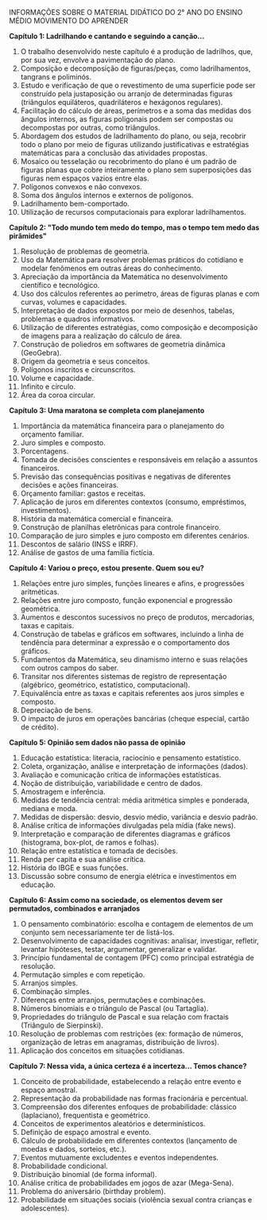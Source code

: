 INFORMAÇÕES SOBRE O MATERIAL DIDÁTICO DO 2° ANO DO ENSINO MÉDIO MOVIMENTO DO APRENDER

**Capítulo 1: Ladrilhando e cantando e seguindo a canção...**
1. O trabalho desenvolvido neste capítulo é a produção de ladrilhos, que, por sua vez, envolve a pavimentação do plano.
2. Composição e decomposição de figuras/peças, como ladrilhamentos, tangrans e poliminós.
3. Estudo e verificação de que o revestimento de uma superfície pode ser construído pela justaposição ou arranjo de determinadas figuras (triângulos equiláteros, quadriláteros e hexágonos regulares).
4. Facilitação do cálculo de áreas, perímetros e a soma das medidas dos ângulos internos, as figuras poligonais podem ser compostas ou decompostas por outras, como triângulos.
5. Abordagem dos estudos de ladrilhamento do plano, ou seja, recobrir todo o plano por meio de figuras utilizando justificativas e estratégias matemáticas para a conclusão das atividades propostas.
6. Mosaico ou tesselação ou recobrimento do plano é um padrão de figuras planas que cobre inteiramente o plano sem superposições das figuras nem espaços vazios entre elas.
7. Polígonos convexos e não convexos.
8. Soma dos ângulos internos e externos de polígonos.
9. Ladrilhamento bem-comportado.
10. Utilização de recursos computacionais para explorar ladrilhamentos.

**Capítulo 2: "Todo mundo tem medo do tempo, mas o tempo tem medo das pirâmides"**
1. Resolução de problemas de geometria.
2. Uso da Matemática para resolver problemas práticos do cotidiano e modelar fenômenos em outras áreas do conhecimento.
3. Apreciação da importância da Matemática no desenvolvimento científico e tecnológico.
4. Uso dos cálculos referentes ao perímetro, áreas de figuras planas e com curvas, volumes e capacidades.
5. Interpretação de dados expostos por meio de desenhos, tabelas, problemas e quadros informativos.
6. Utilização de diferentes estratégias, como composição e decomposição de imagens para a realização do cálculo de área.
7. Construção de poliedros em softwares de geometria dinâmica (GeoGebra).
8. Origem da geometria e seus conceitos.
9. Polígonos inscritos e circunscritos.
10. Volume e capacidade.
11. Infinito e círculo.
12. Área da coroa circular.

**Capítulo 3: Uma maratona se completa com planejamento**
1. Importância da matemática financeira para o planejamento do orçamento familiar.
2. Juro simples e composto.
3. Porcentagens.
4. Tomada de decisões conscientes e responsáveis em relação a assuntos financeiros.
5. Previsão das consequências positivas e negativas de diferentes decisões e ações financeiras.
6. Orçamento familiar: gastos e receitas.
7. Aplicação de juros em diferentes contextos (consumo, empréstimos, investimentos).
8. História da matemática comercial e financeira.
9. Construção de planilhas eletrônicas para controle financeiro.
10. Comparação de juro simples e juro composto em diferentes cenários.
11. Descontos de salário (INSS e IRRF).
12. Análise de gastos de uma família fictícia.

**Capítulo 4: Variou o preço, estou presente. Quem sou eu?**
1. Relações entre juro simples, funções lineares e afins, e progressões aritméticas.
2. Relações entre juro composto, função exponencial e progressão geométrica.
3. Aumentos e descontos sucessivos no preço de produtos, mercadorias, taxas e capitais.
4. Construção de tabelas e gráficos em softwares, incluindo a linha de tendência para determinar a expressão e o comportamento dos gráficos.
5. Fundamentos da Matemática, seu dinamismo interno e suas relações com outros campos do saber.
6. Transitar nos diferentes sistemas de registro de representação (algébrico, geométrico, estatístico, computacional).
7. Equivalência entre as taxas e capitais referentes aos juros simples e composto.
8. Depreciação de bens.
9. O impacto de juros em operações bancárias (cheque especial, cartão de crédito).

**Capítulo 5: Opinião sem dados não passa de opinião**
1. Educação estatística: literacia, raciocínio e pensamento estatístico.
2. Coleta, organização, análise e interpretação de informações (dados).
3. Avaliação e comunicação crítica de informações estatísticas.
4. Noção de distribuição, variabilidade e centro de dados.
5. Amostragem e inferência.
6. Medidas de tendência central: média aritmética simples e ponderada, mediana e moda.
7. Medidas de dispersão: desvio, desvio médio, variância e desvio padrão.
8. Análise crítica de informações divulgadas pela mídia (fake news).
9. Interpretação e comparação de diferentes diagramas e gráficos (histograma, box-plot, de ramos e folhas).
10. Relação entre estatística e tomada de decisões.
11. Renda per capita e sua análise crítica.
12. História do IBGE e suas funções.
13. Discussão sobre consumo de energia elétrica e investimentos em educação.

**Capítulo 6: Assim como na sociedade, os elementos devem ser permutados, combinados e arranjados**
1. O pensamento combinatório: escolha e contagem de elementos de um conjunto sem necessariamente ter de listá-los.
2. Desenvolvimento de capacidades cognitivas: analisar, investigar, refletir, levantar hipóteses, testar, argumentar, generalizar e validar.
3. Princípio fundamental de contagem (PFC) como principal estratégia de resolução.
4. Permutação simples e com repetição.
5. Arranjos simples.
6. Combinação simples.
7. Diferenças entre arranjos, permutações e combinações.
8. Números binomiais e o triângulo de Pascal (ou Tartaglia).
9. Propriedades do triângulo de Pascal e sua relação com fractais (Triângulo de Sierpinski).
10. Resolução de problemas com restrições (ex: formação de números, organização de letras em anagramas, distribuição de livros).
11. Aplicação dos conceitos em situações cotidianas.

**Capítulo 7: Nessa vida, a única certeza é a incerteza... Temos chance?**
1. Conceito de probabilidade, estabelecendo a relação entre evento e espaço amostral.
2. Representação da probabilidade nas formas fracionária e percentual.
3. Compreensão dos diferentes enfoques de probabilidade: clássico (laplaciano), frequentista e geométrico.
4. Conceitos de experimentos aleatórios e determinísticos.
5. Definição de espaço amostral e evento.
6. Cálculo de probabilidade em diferentes contextos (lançamento de moedas e dados, sorteios, etc.).
7. Eventos mutuamente excludentes e eventos independentes.
8. Probabilidade condicional.
9. Distribuição binomial (de forma informal).
10. Análise crítica de probabilidades em jogos de azar (Mega-Sena).
11. Problema do aniversário (birthday problem).
12. Probabilidade em situações sociais (violência sexual contra crianças e adolescentes).